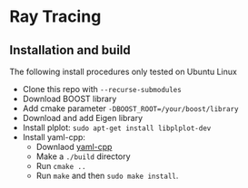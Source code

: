 # Ray Tracing


## Installation and build

The following install procedures only tested on Ubuntu Linux

- Clone this repo with ```--recurse-submodules```
- Download BOOST library
- Add cmake parameter ```-DBOOST_ROOT=/your/boost/library```
- Download and add Eigen library
- Install plplot: ```sudo apt-get install libplplot-dev```
- Install yaml-cpp:
  - Downlaod [yaml-cpp](https://github.com/jbeder/yaml-cpp)
  - Make a ```./build``` directory
  - Run ```cmake ..```
  - Run ```make``` and then ```sudo make install```.
